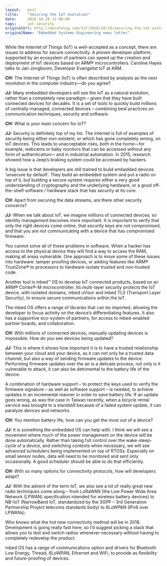 ```yaml
---
layout:   post
title:    "Securing the IoT evolution"
date:     2016-10-10 11:00:00
tags:     iot security
originalUrl: http://eecatalog.com/IoT/2016/10/10/securing-the-iot-evolution/
originalName: "Embedded Systems Engineering news letter"
---
```


While the Internet of Things (IoT) is well-accepted as a concept, there are issues to address for secure connectivity. A proven developer platform, supported by an ecosystem of partners can speed up the creation and deployment of IoT devices based on ARM® microcontrollers. Caroline Hayes talks to Jan Jongboom, Developer Evangelist IoT at ARM.

<!--more-->

**CH:** The Internet of Things (IoT) is often described by analysts as the next revolution in the computer industry—do you agree?

**JJ:** Many embedded developers will see the IoT as a natural evolution, rather than a completely new paradigm – given that they have built connected devices for decades. It is a set of tools to quickly build millions of centrally-managed, connected devices – combining best practices on communication techniques, security and software.

**CH:** What is your main concern for IoT?

**JJ:** Security is definitely top of my list. The internet is full of examples of security being either non-existent, or which has gone completely wrong, on IoT devices. This leads to unacceptable risks, both in the home—for example, webcams or baby monitors that can be accessed without any form of authentication— and in industrial automation. In 2015, research showed how a Jeep’s braking system could be accessed by hackers.

A big issue is that developers are still trained to build embedded devices ‘unsecure by default’. They build an embedded system and put a radio on top of it, but building a secure system requires either a very good understanding of cryptography and the underlying hardware, or a good off-the-shelf software / hardware stack that has security at its core.

**CH:** Apart from securing the data streams, are there other security concerns?

**JJ:** When we talk about IoT, we imagine millions of connected devices; so identity management becomes more important. It is important to verify that only the right devices come online, that security keys are not compromised, and that you are not communicating with a device that has compromised firmware.

You cannot solve all of these problems in software. When a hacker has access to the physical device they will find a way to access the RAM, making all areas vulnerable. One approach is to move some of these issues into hardware: tamper proofing devices, or adding features like ARM® TrustZone® to processors to hardware-isolate trusted and non-trusted code.

Another tool is mbed™ OS to develop IoT connected products, based on an ARM® Cortex®-M microcontroller. Its multi-layer security protects the IoT device, with isolated domains, mbed uVisor and mbed TLS (Transport Layer Security), to ensure secure communications within the IoT.

The mbed OS offers a range of libraries that can be imported, allowing the developer to focus activity on the device’s differentiating features. It also has a supportive eco-system of partners, for access to mbed-enabled partner boards, and collaboration.

**CH:** With millions of connected devices, manually updating devices is impossible. How do you see devices being updated?

**JJ:** This is where it shows how important it is to have a trusted relationship between your cloud and your device, as it can not only be a trusted data channel, but also a way of sending firmware updates to the device. Performing firmware updates over the air is a delicate process, not only is it vulnerable to attack, it can also be detrimental to the battery life of the device.

A combination of hardware support – to protect the keys used to verify the firmware signature – as well as software support – is needed, to achieve updates in an incremental manner in order to save battery life. If an update goes wrong, as was the case in Taiwan recently, when a bicycle rental service was brought to a standstill because of a failed system update, it can paralyze devices and networks.

**CH:** You mention battery life, how can you get the most out of a device?

**JJ:** It is something the embedded OS can help with. I think we will see a movement where much of the power management on the device will be done automatically. Rather than taking full control over the wake-sleep-cycle of a device, and switching contexts when necessary, we will see advanced schedulers being implemented on top of RTOSs. Especially on small sensor nodes, data will need to be monitored and sent only occasionally. A good scheduler should be able to do that efficiently.

**CH:** With so many options for connectivity protocols, how will developers adapt?

**JJ:** With the advent of the term IoT, we also see a lot of really great new radio techniques come along – from LoRaWAN (the Low Power Wide Area Network (LPWAN) specification intended for wireless battery devices) to NB-IoT (NarrowBand IoT, standardized by the 3GPP – 3rd Generation Partnership Project telecoms standards body) to 6LoWPAN (IPv6 over LPWANs).

Who knows what the hot new connectivity method will be in 2018. Development is going really fast here, so I’d suggest picking a stack that allows you to test and switch radios whenever necessary without having to completely redevelop the product.

mbed OS has a range of communications option and drivers for Bluetooth Low Energy, Thread, 6LoWPAN, Ethernet and WiFi, to provide as flexibility and future-proofing of devices.

